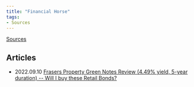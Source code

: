 ```yaml
---
title: "Financial Horse"
tags:
- Sources
---
```

[Sources](notes/Sources.md)
## Articles
- 2022.09.10 [Frasers Property Green Notes Review (4.49% yield, 5-year duration) -- Will I buy these Retail Bonds?](notes/A_Frasers%20Property%20Green%20Notes%20Review.md)